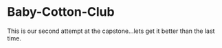 # Baby-Cotton-Club
This is our second attempt at the capstone...lets get it better than the last time.
